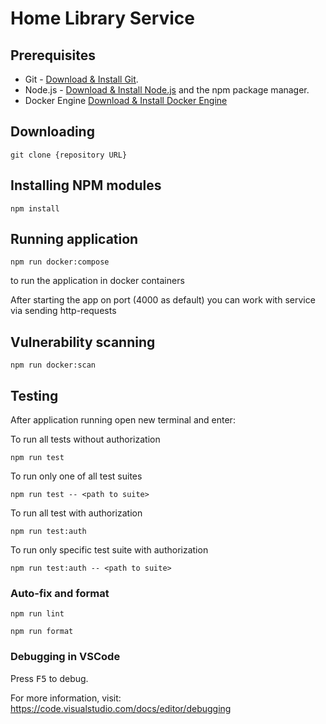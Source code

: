 # Home Library Service

## Prerequisites

- Git - [Download & Install Git](https://git-scm.com/downloads).
- Node.js - [Download & Install Node.js](https://nodejs.org/en/download/) and the npm package manager.
- Docker Engine [Download & Install Docker Engine](https://docs.docker.com/engine/install/)

## Downloading

```
git clone {repository URL}
```

## Installing NPM modules

```
npm install
```

## Running application

```
npm run docker:compose
```
to run the application in docker containers

After starting the app on port (4000 as default) you can work with service via sending http-requests

## Vulnerability scanning

```
npm run docker:scan
```
## Testing

After application running open new terminal and enter:

To run all tests without authorization

```
npm run test
```

To run only one of all test suites

```
npm run test -- <path to suite>
```

To run all test with authorization

```
npm run test:auth
```

To run only specific test suite with authorization

```
npm run test:auth -- <path to suite>
```

### Auto-fix and format

```
npm run lint
```

```
npm run format
```

### Debugging in VSCode

Press <kbd>F5</kbd> to debug.

For more information, visit: https://code.visualstudio.com/docs/editor/debugging

